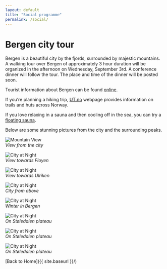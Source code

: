 ```yaml
---
layout: default
title: "Social programme"
permalink: /social/
---
```


# Bergen city tour


Bergen is a beautiful city by the fjords, surrounded by majestic mountains.
A walking tour over Bergen of approximately 3 hour duration will be organized in the afternoon on Wednesday, September 3rd.
A conference dinner will follow the tour. The place and time of the dinner will be posted soon.

Tourist information about Bergen can be found [online](https://www.visitbergen.com/).

If you’re planning a hiking trip, [UT.no](https://ut.no/kart#8.98/60.2827/5.0824) webpage provides information on trails and huts across Norway.

If you love relaxing in a sauna and then cooling off in the sea, you can try a [floating sauna](https://www.laugaren.no/).

Below are some stunning pictures from the city and the surrounding peaks.

![Mountain View](/assets/im2.JPG)  
*View from the city*

![City at Night](/assets/im3.JPG)  
*View towards Floyen*

![City at Night](/assets/im10.JPG)  
*View towards Ulriken*

![City at Night](/assets/im6.JPG)  
*City from above*

![City at Night](/assets/im7.JPG)  
*Winter in Bergen*

![City at Night](/assets/im5.JPG)  
*On Støledalen plateau*

![City at Night](/assets/im8.JPG)  
*On Støledalen plateau*

![City at Night](/assets/im9.JPG)  
*On Støledalen plateau*


[Back to Home]({{ site.baseurl }}/)

